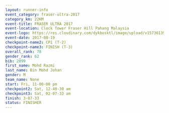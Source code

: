 ```yaml
---
layout: runner-info 
event_category: fraser-ultra-2017 
category_km: 22KM 
event-title: FRASER ULTRA 2017 
event-location: Clock Tower Fraser Hill Pahang Malaysia 
event-logo: https://res.cloudinary.com/dykbosktl/image/upload/v1573613535/Logo/logo_mfst7w.jpg 
event-date: 2017-08-19 
checkpoint-name2: CP1 (T-2) 
checkpoint-name3: FINISH (T-3) 
overall_rank: 78
gender_rank: 62
bib: 2099
first_name: Mohd Razmi
last_name: Bin Mohd Johan
gender: M
team_name: None
start: Fri, 11-00-00 pm
checkpoint2: Sat, 12-40-30 am
checkpoint3: Sat, 02-07-33 am
finish: 3-07-33
status: FINISHER
---
```

